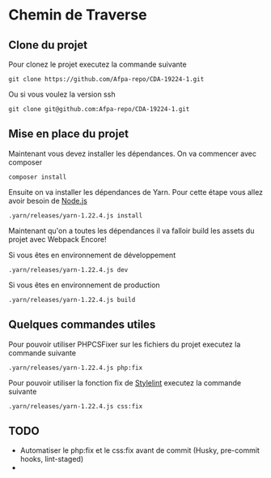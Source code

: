 # Chemin de Traverse

## Clone du projet
Pour clonez le projet executez la commande suivante

```shell script
git clone https://github.com/Afpa-repo/CDA-19224-1.git
```

Ou si vous voulez la version ssh

```shell script
git clone git@github.com:Afpa-repo/CDA-19224-1.git
```

## Mise en place du projet
Maintenant vous devez installer les dépendances.
On va commencer avec composer

```shell script
composer install
```

Ensuite on va installer les dépendances de Yarn.
Pour cette étape vous allez avoir besoin de [Node.js](https://nodejs.org/en/)

```shell script
.yarn/releases/yarn-1.22.4.js install
```

Maintenant qu'on a toutes les dépendances il va falloir build les assets du projet avec Webpack Encore!

Si vous êtes en environnement de développement

```shell script
.yarn/releases/yarn-1.22.4.js dev
```

Si vous êtes en environnement de production

```shell script
.yarn/releases/yarn-1.22.4.js build
```

## Quelques commandes utiles
Pour pouvoir utiliser PHPCSFixer sur les fichiers du projet executez la commande suivante

```shell script
.yarn/releases/yarn-1.22.4.js php:fix
```

Pour pouvoir utiliser la fonction fix de [Stylelint](https://stylelint.io/) executez la commande suivante

```shell script
.yarn/releases/yarn-1.22.4.js css:fix
```

## TODO
- Automatiser le php:fix et le css:fix avant de commit (Husky, pre-commit hooks, lint-staged)
- 